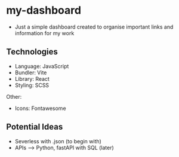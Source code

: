 # my-dashboard
 - Just a simple dashboard created to organise important links and information for my work

## Technologies
 - Language: JavaScript
 - Bundler: Vite
 - Library: React
 - Styling: SCSS

Other:
 - Icons: Fontawesome

## Potential Ideas
 - Severless with .json (to begin with)
 - APIs --> Python, fastAPI with SQL (later)